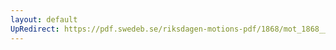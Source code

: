 ```yaml
---
layout: default
UpRedirect: https://pdf.swedeb.se/riksdagen-motions-pdf/1868/mot_1868__ak__00311/mot_1868__ak__00311_001.pdf
---
```

